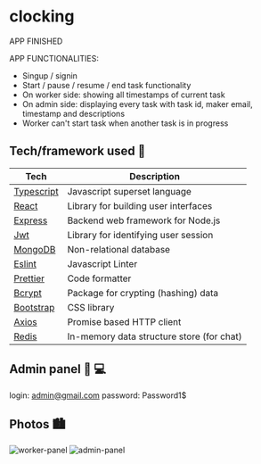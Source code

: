 # clocking

APP FINISHED

APP FUNCTIONALITIES:

-   Singup / signin
-   Start / pause / resume / end task functionality
-   On worker side: showing all timestamps of current task
-   On admin side: displaying every task with task id, maker email, timestamp and descriptions
-   Worker can't start task when another task is in progress

## Tech/framework used 🔧

| Tech                                           | Description                               |
| ---------------------------------------------- | ----------------------------------------- |
| [Typescript](https://www.typescriptlang.org/)  | Javascript superset language              |
| [React](https://reactjs.org/)                  | Library for building user interfaces      |
| [Express](https://expressjs.com/)              | Backend web framework for Node.js         |
| [Jwt](https://jwt.io/)                         | Library for identifying user session      |
| [MongoDB](https://www.mongodb.com/)            | Non-relational database                   |
| [Eslint](https://eslint.org/)                  | Javascript Linter                         |
| [Prettier](https://prettier.io/)               | Code formatter                            |
| [Bcrypt](https://www.npmjs.com/package/bcrypt) | Package for crypting (hashing) data       |
| [Bootstrap](https://getbootstrap.com/)         | CSS library                               |
| [Axios](https://axios-http.com/docs/intro)     | Promise based HTTP client                 |
| [Redis](https://redis.io/)                     | In-memory data structure store (for chat) |

## Admin panel 👨 💻

login: admin@gmail.com
password: Password1$

## Photos 🏙

![worker-panel]('packages/client/public/worker-panel.png')
![admin-panel]('packages/client/public/admin-panel.png')
